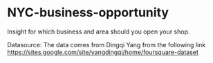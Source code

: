 # NYC-business-opportunity
Insight for which business and area should you open your shop.

Datasource:
The data comes from Dingqi Yang from the following link https://sites.google.com/site/yangdingqi/home/foursquare-dataset

